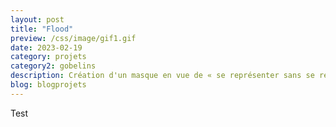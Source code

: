```yaml
---
layout: post
title: "Flood"
preview: /css/image/gif1.gif
date: 2023-02-19
category: projets 
category2: gobelins
description: Création d'un masque en vue de « se représenter sans se représenter » 
blog: blogprojets
---
```


Test
